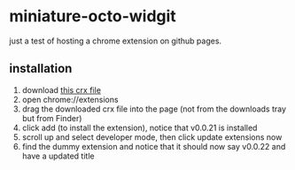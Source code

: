 miniature-octo-widgit
=====================

just a test of hosting a chrome extension on github pages.

## installation

1. download [this crx file](https://github.com/adammw/miniature-octo-widgit/blob/gh-pages/dummy-chrome-extension-0.0.21.crx)
1. open chrome://extensions
1. drag the downloaded crx file into the page (not from the downloads tray but from Finder)
1. click add (to install the extension), notice that v0.0.21 is installed
1. scroll up and select developer mode, then click update extensions now
1. find the dummy extension and notice that it should now say v0.0.22 and have a updated title
